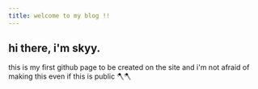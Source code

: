```yaml
---
title: welcome to my blog !!
---
```


## hi there, i'm skyy.

this is my first github page to be created on the site and i'm not afraid of making this even if this is public 🪓🪓
